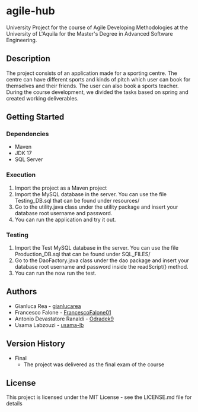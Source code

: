 # agile-hub
University Project for the course of Agile Developing Methodologies at the University of L'Aquila for the Master's Degree in Advanced Software Engineering.

## Description
The project consists of an application made for a sporting centre. The centre can have different sports and kinds of pitch which user can book for themselves and their friends. The user can also book a sports teacher. During the course development, we divided the tasks based on spring and created working deliverables.

## Getting Started

### Dependencies

- Maven
- JDK 17
- SQL Server

### Execution
1. Import the project as a Maven project
2. Import the MySQL database in the server. You can use the file Testing_DB.sql that can be found under resources/
3. Go to the utility.java class under the utility package and insert your database root username and password.
4. You can run the application and try it out.

### Testing
1. Import the Test MySQL database in the server. You can use the file Production\_DB.sql that can be found under SQL\_FILES/
2. Go to the DaoFactory.java class under the dao package and insert your database root username and password inside the readScript() method.
3. You can run the now run the test.

## Authors
- Gianluca Rea - [gianlucarea](https://gianlucarea.github.io)
- Francesco Falone - [FrancescoFalone01](https://github.com/FrancescoFalone01)
- Antonio Devastatore Ranaldi -  [Odradek9](https://github.com/Odradek9)
- Usama Labzouzi - [usama-lb](https://github.com/usama-lb)

## Version History

- Final
    * The project was delivered as the final exam of the course

## License

This project is licensed under the MIT License - see the LICENSE.md file for details

